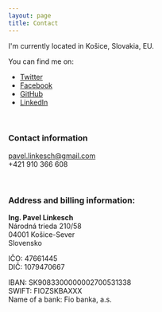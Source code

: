```yaml
---
layout: page
title: Contact
---
```


I'm currently located in Košice, Slovakia, EU.

You can find me on:

- [Twitter](https://twitter.com/linkesch)
- [Facebook](https://www.facebook.com/linkesch)
- [GitHub](https://github.com/orthes)
- [LinkedIn](https://www.linkedin.com/in/linkesch)

<br>

### Contact information

[pavel.linkesch@gmail.com](mailto:pavel.linkesch@gmail.com)<br>
+421 910 366 608

<br>

### Address and billing information:

**Ing. Pavel Linkesch**<br>
Národná trieda 210/58<br>
04001 Košice-Sever<br>
Slovensko

IČO: 47661445<br>
DIČ: 1079470667

IBAN: SK9083300000002700531338<br>
SWIFT: FIOZSKBAXXX<br>
Name of a bank: Fio banka, a.s.